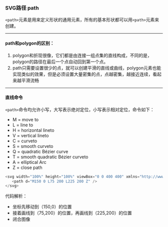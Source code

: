 ### SVG路径 path

`<path>`元素是用来定义形状的通用元素，所有的基本形状都可以用`<path>`元素来创建。<br/>



---

#### path和polygon的区别：

1. polygon和折现很像，它们都是由连接一组点集的直线构成，不同的是，polygon的路径在最后一个点自动回到第一个点。
2. path只需要设置很少的点，就可以创建平滑的直线或曲线，polygon元素也能实现类似的效果，但是必须设置大量密集的点，点越密集，越接近连续，看起来越平滑流畅

---

#### 直线命令
`<path>`命令均允许小写，大写表示绝对定位，小写表示相对定位，命令如下：
+ M = move to
+ L = line to
+ H = horizontal lineto
+ V = vertical lineto
+ C = curveto
+ S = smooth curveto
+ Q = quadratic Bézier curve
+ T = smooth quadratic Bézier curveto
+ A = elliptical Arc
+ Z = close path 

```javascript
<svg width="100%" height="100%" viewBox="0 0 400 400" xmlns="http://www.w3.org/2000/svg">
   <path d="M150 0 L75 200 L225 200 Z" />
</svg>
```
代码解析：
+ 坐标先移动到（150,0）的位置
+ 接着画线到（75,200）的位置，再画线到（225,200）的位置
+ 闭合图像